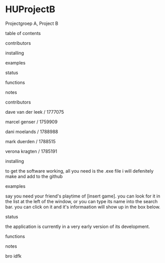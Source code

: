 # HUProjectB
Projectgroep A, Project B


table of contents

contributors

installing

examples

status

functions

notes





contributors

dave van der leek / 1777075 

marcel genser / 1759909

dani moelands / 1788988

mark duerden / 1788515

verona kragten / 1785191


installing

to get the software working, all you need is the .exe file i will defenitely make and add to the github

examples

say you need your friend's playtime of [insert game]. you can look for it in the list at the left of the window, or you can type its name into the search bar. you can click on it and it's informaation will show up in the box below.

status

the application is currently in a very early version of its development.


functions


notes

bro idfk
